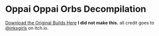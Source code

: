 # Oppai Oppai Orbs Decompilation

[Download the Original Builds Here](https://inksgirls.itch.io/orbs) **I did not make this.** all credit goes to [@inksgirls](https://inksgirls.itch.io/) on itch.io.
